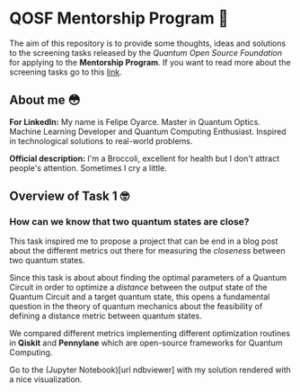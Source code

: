# QOSF Mentorship Program :rocket:

The aim of this repository is to provide some thoughts, ideas and solutions to the screening tasks released by the _Quantum Open Source Foundation_ for applying to the __Mentorship Program__. If you want to read more about the screening tasks go to this [link](https://docs.google.com/document/d/1Ow3v8Y4rYBdgxXNxKV9ZUAM4bwL6211U6DWCcByZ4A4/edit).

## About me :flushed:

__For LinkedIn:__ My name is Felipe Oyarce. Master in Quantum Optics. Machine Learning Developer and Quantum Computing Enthusiast. Inspired in technological solutions to real-world problems. 

__Official description:__ I'm a Broccoli, excellent for health but I don't attract people's attention. Sometimes I cry a little.

## Overview of Task 1 :nerd_face:

### How can we know that two quantum states are close?
This task inspired me to propose a project that can be end in a blog post about the different metrics out there for measuring the _closeness_ between two quantum states. 

Since this task is about about finding the optimal parameters of a Quantum Circuit in order to optimize a _distance_ between the output state of the Quantum Circuit and a target quantum state, this opens a fundamental question in the theory of quantum mechanics about the feasibility of defining a distance metric between quantum states.

We compared different metrics implementing different optimization routines in __Qiskit__ and __Pennylane__ which are open-source frameworks for Quantum Computing.

Go to the (Jupyter Notebook)[url ndbviewer] with my solution rendered with a nice visualization.
